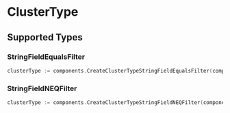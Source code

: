 # ClusterType


## Supported Types

### StringFieldEqualsFilter

```go
clusterType := components.CreateClusterTypeStringFieldEqualsFilter(components.StringFieldEqualsFilter{/* values here */})
```

### StringFieldNEQFilter

```go
clusterType := components.CreateClusterTypeStringFieldNEQFilter(components.StringFieldNEQFilter{/* values here */})
```

